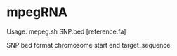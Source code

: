 # mpegRNA
Usage: mepeg.sh SNP.bed [reference.fa]

SNP bed format
chromosome start end target_sequence
